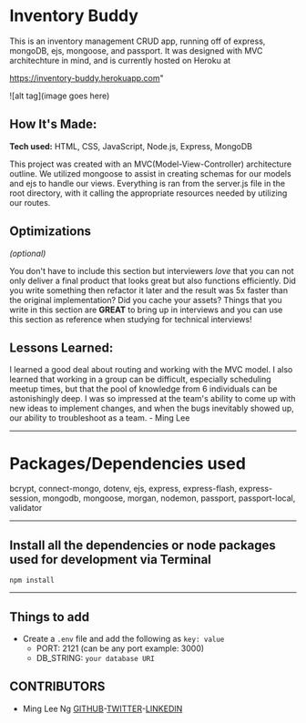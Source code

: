 # Inventory Buddy

This is an inventory management CRUD app, running off of express, mongoDB, ejs, mongoose, and passport. It was designed with MVC architechture in mind, and is currently hosted on Heroku at

https://inventory-buddy.herokuapp.com"

![alt tag](image goes here)

## How It's Made:

**Tech used:** HTML, CSS, JavaScript, Node.js, Express, MongoDB

This project was created with an MVC(Model-View-Controller) architecture outline. We utilized mongoose to assist in creating schemas for our models and ejs to handle our views. Everything is ran from the server.js file in the root directory, with it calling the appropriate resources needed by utilizing our routes.

## Optimizations

_(optional)_

You don't have to include this section but interviewers _love_ that you can not only deliver a final product that looks great but also functions efficiently. Did you write something then refactor it later and the result was 5x faster than the original implementation? Did you cache your assets? Things that you write in this section are **GREAT** to bring up in interviews and you can use this section as reference when studying for technical interviews!

## Lessons Learned:

I learned a good deal about routing and working with the MVC model. I also learned that working in a group can be difficult, especially scheduling meetup times, but that the pool of knowledge from 6 individuals can be astonishingly deep. I was so impressed at the team's ability to come up with new ideas to implement changes, and when the bugs inevitably showed up, our ability to troubleshoot as a team. - Ming Lee

---

# Packages/Dependencies used

bcrypt, connect-mongo, dotenv, ejs, express, express-flash, express-session, mongodb, mongoose, morgan, nodemon, passport, passport-local, validator

---

## Install all the dependencies or node packages used for development via Terminal

`npm install`

---

## Things to add

- Create a `.env` file and add the following as `key: value`
  - PORT: 2121 (can be any port example: 3000)
  - DB_STRING: `your database URI`

## CONTRIBUTORS

- Ming Lee Ng <a href="https://github.com/redconOne" target="_blank">GITHUB</a>-<a href="https://twitter.com/MingLeeNg1" target="_blank">TWITTER</a>-<a href="https://linkedin.com/MingLeeNg" target="_blank">LINKEDIN</a>
